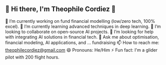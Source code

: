 ## 👋 Hi there, I'm Theophile Cordiez 👋

🔭 I’m currently working on fund financial modelling (low/zero tech, 100% excel).
🌱 I’m currently learning advanced techniques in deep learning.
👯 I’m looking to collaborate on open-source AI projects.
🤔 I’m looking for help with integrating AI solutions in financial tech.
💬 Ask me about optimisation, financial modeling, AI applications, and ... fundraising
📫 How to reach me: theophilecordiez@gmail.com
😄 Pronouns: He/Him
⚡ Fun fact: I'm a glider pilot with 200 flight hours.
